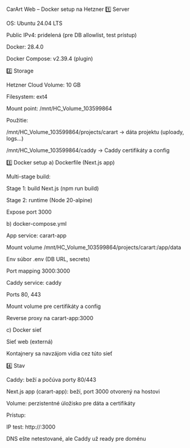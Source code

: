 CarArt Web – Docker setup na Hetzner
1️⃣ Server

OS: Ubuntu 24.04 LTS

Public IPv4: pridelená (pre DB allowlist, test prístup)

Docker: 28.4.0

Docker Compose: v2.39.4 (plugin)

2️⃣ Storage

Hetzner Cloud Volume: 10 GB

Filesystem: ext4

Mount point: /mnt/HC_Volume_103599864

Použitie:

/mnt/HC_Volume_103599864/projects/carart → dáta projektu (uploady, logs…)

/mnt/HC_Volume_103599864/caddy → Caddy certifikáty a config

3️⃣ Docker setup
a) Dockerfile (Next.js app)

Multi-stage build:

Stage 1: build Next.js (npm run build)

Stage 2: runtime (Node 20-alpine)

Expose port 3000

b) docker-compose.yml

App service: carart-app

Mount volume /mnt/HC_Volume_103599864/projects/carart:/app/data

Env súbor .env (DB URL, secrets)

Port mapping 3000:3000

Caddy service: caddy

Ports 80, 443

Mount volume pre certifikáty a config

Reverse proxy na carart-app:3000

c) Docker sieť

Sieť web (externá)

Kontajnery sa navzájom vidia cez túto sieť

4️⃣ Stav

Caddy: beží a počúva porty 80/443

Next.js app (carart-app): beží, port 3000 otvorený na hostovi

Volume: perzistentné úložisko pre dáta a certifikáty

Prístup:

IP test: http://<server-public-ip>:3000

DNS ešte netestované, ale Caddy už ready pre doménu